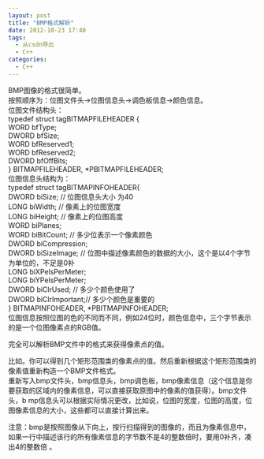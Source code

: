 ```yaml
---
layout: post
title: "BMP格式解析"
date: 2012-10-23 17:40
tags: 
  - 从csdn导出
  - C++
categories: 
  - C++
---
```


BMP图像的格式很简单。  
按照顺序为：位图文件头->位图信息头->调色板信息->颜色信息。  
位图文件结构头：  
typedef struct tagBITMAPFILEHEADER {  
WORD bfType;  
DWORD bfSize;  
WORD bfReserved1;  
WORD bfReserved2;  
DWORD bfOffBits;  
} BITMAPFILEHEADER, *PBITMAPFILEHEADER;  
位图信息头结构为：  
typedef struct tagBITMAPINFOHEADER{  
DWORD biSize; // 位图信息头大小 为40  
LONG biWidth; // 像素上的位图宽度  
LONG biHeight; // 像素上的位图高度  
WORD biPlanes;  
WORD biBitCount; // 多少位表示一个像素颜色  
DWORD biCompression;  
DWORD biSizeImage; // 位图中描述像素颜色的数据的大小，这个是以4个字节为单位的，不足是0补  
LONG biXPelsPerMeter;  
LONG biYPelsPerMeter;  
DWORD biClrUsed; // 多少个颜色使用了  
DWORD biClrImportant;// 多少个颜色是重要的  
} BITMAPINFOHEADER, *PBITMAPINFOHEADER;  
位图信息按照位图的色的不同而不同，例如24位时，颜色信息中，三个字节表示的是一个位图像素点的RGB值。  
  
  
完全可以解析BMP文件中的格式来获得像素点的值。  
  
比如。你可以得到几个矩形范围类的像素点的值。然后重新根据这个矩形范围类的像素值重新构造一个BMP文件格式。  
重新写入bmp文件头，bmp信息头，bmp调色板，bmp像素信息（这个信息是你要获取的区域内的像素信息，可以直接获取原图中的像素的值获得）。bmp文件头，b
mp信息头可以根据实际情况更改，比如说，位图的宽度，位图的高度，位图像素信息的大小，这些都可以直接计算出来。  
  
注意：bmp是按照图像从下向上，按行扫描得到的图像的，而且为像素信息中，如果一行中描述该行的所有像素信息的字节数不是4的整数倍时，要用0补齐，凑出4的整数倍
。  

